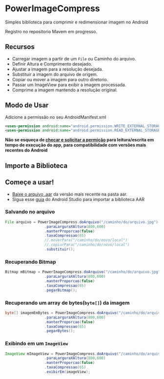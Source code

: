 # PowerImageCompress
Simples biblioteca para comprimir e redimensionar imagem no Android

Registro no repositorio Mavem em progresso.

## Recursos

  - Carregar imagem a partir de um `File` ou Caminho do arquivo.
  - Definir Altura e Comprimento desejado.
  - Ajustar a imagem para a resolução desejada.
  - Substituir a imagem do arquivo de origem.
  - Copiar ou mover a imagem para outro diretorio.
  - Passar um ImageView para exibir a imagem processada.
  - Comprime a imagem mantendo a resolução original.
  
## Modo de Usar

Adicione a permissão no seu AndroidManifest.xml
```xml
<uses-permission android:name="android.permission.WRITE_EXTERNAL_STORAGE" />
<uses-permission android:name="android.permission.READ_EXTERNAL_STORAGE" />
```
**Não se esqueça de [checar e solicitar a permição](https://developer.android.com/training/permissions/requesting.html?hl=pt-br) para leitura/escrita em tempo de execução do app, para compatibilidade com versões mais recentes do Android**

## Importe a Biblioteca

## Começe a usar!

- [Baixe o arquivo .aar] da versão mais recente na pasta aar.
- Sigua esse [guia] do Android Studio para importar a biblioteca AAR

### Salvando no arquivo
```java
File arquivo = PowerImageCompress.doArquivo("/caminho/do/arquivo.jpg")
                  .paraLarguraXAltura(800,600)
                  .manterProporcao(false)
                  .taxaCompressao(65)
                  //.moverPara("/caminho/do/novo/local")
                  //.copiarPara("/caminho/do/novo/local")
                  .substituir();
```

### Recuperando Bitmap

```java
Bitmap mBitmap = PowerImageCompress.doArquivo("/caminho/do/arquivo.jpg")
                  .paraLarguraXAltura(800,600)
                  .manterProporcao(false)
                  .taxaCompressao(65)
                  .pegarBitmap();
```

### Recuperando um array de bytes(`byte[]`) da imagem

```java
byte[] imagemEmBytes = PowerImageCompress.doArquivo("/caminho/do/arquivo.jpg")
                  .paraLarguraXAltura(800,600)
                  .manterProporcao(false)
                  .taxaCompressao(65)
                  .pegarBytes();
```

### Exibindo em um `ImageView`

```java
ImageView mImageView = PowerImageCompress.doArquivo("/caminho/do/arquivo.jpg")
                  .paraLarguraXAltura(800,600)
                  .manterProporcao(false)
                  .taxaCompressao(65)
                  .exibirEm(imageView);
```
[Baixe o arquivo .aar]: https://github.com/marcusedu/PowerImageCompress/tree/master/aar/br/com/powerapps/powerimagecompress
[guia]: https://developer.android.com/studio/projects/android-library.html?hl=pt-br#AddDependency
